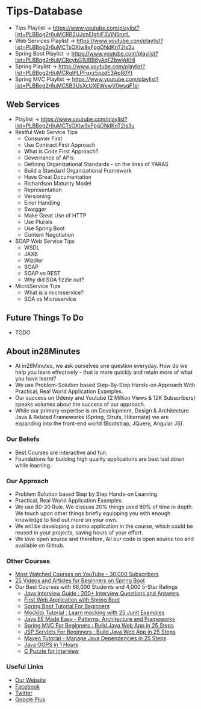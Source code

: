 # Tips-Database

- Tips Playlist -> https://www.youtube.com/playlist?list=PLBBog2r6uMCRB2UJcnEIghiF3ViN5nxtL
- Web Services Playlist -> https://www.youtube.com/playlist?list=PLBBog2r6uMCTsOXlw9xFpgONdKnT2ls3u
- Spring Boot Playlist -> https://www.youtube.com/playlist?list=PLBBog2r6uMCRcybG1UBB6yAqFZbwjAKHi
- Spring Playlist -> https://www.youtube.com/playlist?list=PLBBog2r6uMCRglPLPFqxz5pzdE3ApR0Yt
- Spring MVC Playlist -> https://www.youtube.com/playlist?list=PLBBog2r6uMCSB3UsXcUXEWvwV0wsqF1el

## Web Services

- Playlist -> https://www.youtube.com/playlist?list=PLBBog2r6uMCTsOXlw9xFpgONdKnT2ls3u
- Restful Web Service Tips
	- Consumer First
	- Use Contract First Approach
	- What is Code First Approach?
	- Governance of APIs
	- Defining Organizational Standards - on the lines of YARAS
	- Build a Standard Organizational Framework
	- Have Great Documentation
	- Richardson Maturity Model
	- Representation
	- Versioning
	- Error Handling
	- Swagger
	- Make Great Use of HTTP
	- Use Plurals
	- Use Spring Boot
	- Content Negotiation
- SOAP Web Service Tips
	- WSDL
	- JAXB
	- Wizdler
	- SOAP
	- SOAP vs REST
	- Why did SOA fizzle out?
- MicroService Tips
	- What is a microservice?
	- SOA vs Microservice
	
## Future Things To Do
- TODO

## About in28Minutes
- At in28Minutes, we ask ourselves one question everyday. How do we help you learn effectively - that is more quickly and retain more of what you have learnt?
- We use Problem-Solution based Step-By-Step Hands-on Approach With Practical, Real World Application Examples. 
- Our success on Udemy and Youtube (2 Million Views & 12K Subscribers) speaks volumes about the success of our approach.
- While our primary expertise is on Development, Design & Architecture Java & Related Frameworks (Spring, Struts, Hibernate) we are expanding into the front-end world (Bootstrap, JQuery, Angular JS). 

### Our Beliefs
- Best Courses are interactive and fun.
- Foundations for building high quality applications are best laid down while learning.

### Our Approach
- Problem Solution based Step by Step Hands-on Learning
- Practical, Real World Application Examples.
- We use 80-20 Rule. We discuss 20% things used 80% of time in depth. We touch upon other things briefly equipping you with enough knowledge to find out more on your own. 
- We will be developing a demo application in the course, which could be reused in your projects, saving hours of your effort.
- We love open source and therefore, All our code is open source too and available on Github.

### Other Courses

- [Most Watched Courses on YouTube - 30,000 Subscribers](https://www.youtube.com/watch?v=bNFoN956P2A&list=PLBBog2r6uMCQhZaQ9vUT5zJWXzz-f49k1)
- [25 Videos and Articles for Beginners on Spring Boot](http://www.springboottutorial.com/spring-boot-tutorials-for-beginners)
- Our Best Courses with 66,000 Students and 4,000 5-Star Ratings
  * [Java Interview Guide : 200+ Interview Questions and Answers](https://www.udemy.com/java-interview-questions-and-answers/?couponCode=JAVA_INTER_GIT)
  * [First Web Application with Spring Boot](https://www.udemy.com/spring-boot-first-web-application/?couponCode=SPRING-BOOT-1-GIT)
  * [Spring Boot Tutorial For Beginners](https://www.udemy.com/spring-boot-tutorial-for-beginners/?couponCode=SPRING-BOOT-GIT)
  * [Mockito Tutorial : Learn mocking with 25 Junit Examples](https://www.udemy.com/mockito-tutorial-with-junit-examples/?couponCode=MOCKITO_GIT)
  * [Java EE Made Easy - Patterns, Architecture and Frameworks](https://www.udemy.com/java-ee-design-patterns-architecture-and-frameworks/?couponCode=EEPATTERNS-GIT)
  * [Spring MVC For Beginners : Build Java Web App in 25 Steps](https://www.udemy.com/spring-mvc-tutorial-for-beginners-step-by-step/?couponCode=SPRINGMVC-GIT)
  * [JSP Servlets For Beginners : Build Java Web App in 25 Steps](https://www.udemy.com/learn-java-servlets-and-jsp-web-application-in-25-steps/?couponCode=JSPSRVLT-GIT)
  * [Maven Tutorial - Manage Java Dependencies in 25 Steps](https://www.udemy.com/learn-maven-java-dependency-management-in-20-steps/?couponCode=MAVEN_GIT)
  * [Java OOPS in 1 Hours](https://www.udemy.com/learn-object-oriented-programming-in-java/?couponCode=OOPS-GIT)
  * [C Puzzle for Interview](https://www.udemy.com/c-puzzles-for-beginners/?couponCode=CPUZZLES-GIT)
  
### Useful Links
- [Our Website](http://www.in28minutes.com)
- [Facebook](http://facebook.com/in28minutes)
- [Twitter](http://twitter.com/in28minutes)
- [Google Plus](https://plus.google.com/u/3/110861829188024231119)
